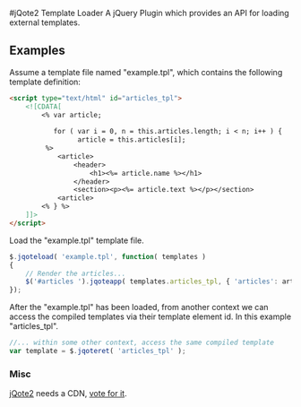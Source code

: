 #jQote2 Template Loader
A jQuery Plugin which provides an API for loading external templates.

## Examples
Assume a template file named "example.tpl", which contains the following template definition:

``` html
<script type="text/html" id="articles_tpl">
	<![CDATA[
    	<% var article;
    	   
    	   for ( var i = 0, n = this.articles.length; i < n; i++ ) {
			     article = this.articles[i]; 
		 %>
			<article>
				<header>
					<h1><%= article.name %></h1>
				</header>
				<section><p><%= article.text %></p></section>
			<article>
        <% } %>
	]]>
</script>
```

Load the "example.tpl" template file.

``` javascript
$.jqoteload( 'example.tpl', function( templates )
{
    // Render the articles...
    $('#articles ').jqoteapp( templates.articles_tpl, { 'articles': articles } );
});
```

After the "example.tpl" has been loaded, from another context we can access the compiled templates via their template element id. In this example "articles_tpl".

``` javascript
//... within some other context, access the same compiled template
var template = $.jqoteret( 'articles_tpl' );
```

### Misc
[jQote2](http://aefxx.com/jquery-plugins/jqote2/ "Title") needs a CDN, [vote for it](http://cdnjs.uservoice.com/forums/98277-general/suggestions/1805611-jqote2/ "Title").
